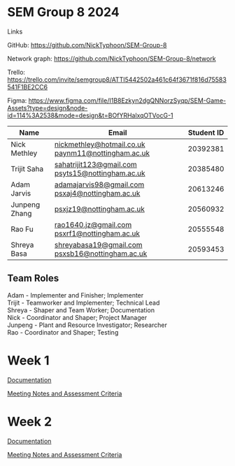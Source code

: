 # SEM Group 8 2024

Links

GitHub: https://github.com/NickTyphoon/SEM-Group-8 

Network graph: https://github.com/NickTyphoon/SEM-Group-8/network 

Trello: https://trello.com/invite/semgroup8/ATTI5442502a461c64f3671f816d75583541F1BE2CC6 

Figma: https://www.figma.com/file/I1B8Ezkyn2dgQNNorzSyqp/SEM-Game-Assets?type=design&node-id=114%3A2538&mode=design&t=BOfYRHalxqOTVocG-1 


| Name    | Email | Student ID |
| -------- | ------- | ------- |
| Nick Methley  | nickmethley@hotmail.co.uk paynm11@nottingham.ac.uk    |20392381 |
|Trijit Saha | sahatrijit123@gmail.com psyts15@nottingham.ac.uk  | 20385480 |
| Adam Jarvis | adamajarvis98@gmail.com psxaj4@nottingham.ac.uk  | 20613246 |
| Junpeng Zhang | psxjz19@nottingham.ac.uk  | 20560932 |
| Rao Fu | rao1640.jz@gmail.com psxrf1@nottingham.ac.uk |20555548 |
| Shreya Basa | shreyabasa19@gmail.com psxsb16@nottingham.ac.uk  | 20593453 |

## Team Roles
Adam - Implementer and Finisher; Implementer \
Trijit - Teamworker and Implementer; Technical Lead \
Shreya - Shaper and Team Worker; Documentation \
Nick - Coordinator and Shaper; Project Manager \
Junpeng - Plant and Resource Investigator; Researcher \
Rao - Coordinator and Shaper; Testing 


# Week 1

[Documentation](/WEEK%201/Doc_1.md)

[Meeting Notes and Assessment Criteria](/WEEK%201/Meeting_Notes_1.md)

# Week 2

[Documentation](/WEEK%202/Doc_2.md)

[Meeting Notes and Assessment Criteria](/WEEK%202/Meeting_Notes_2.md)
